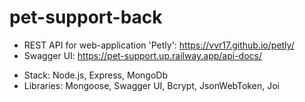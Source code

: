 # pet-support-back

- REST API for web-application 'Petly':  https://vvr17.github.io/petly/ 
- Swagger UI: https://pet-support.up.railway.app/api-docs/

* Stack: Node.js, Express, MongoDb
* Libraries: Mongoose, Swagger UI, Bcrypt, JsonWebToken, Joi 
